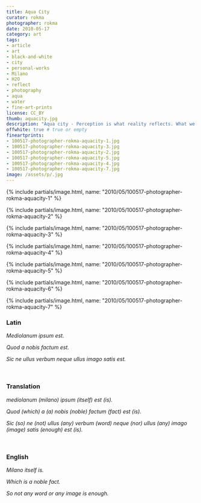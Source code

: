 ```yaml
---
title: Aqua City
curator: rokma
photographer: rokma
date: 2010-05-17
category: art
tags:
- article
- art
- black-and-white
- city
- personal-works
- Milano
- H2O
- reflect
- photography
- aqua
- water
- fine-art-prints
license: CC_BY
thumb: aquacity.jpg
description: "Aqua city - Perception is what reality reflects. What we know about the world has come to us bouncing his way into our senses."
offwhite: true # true or empty
fineartprints:
- 100517-photographer-rokma-aquacity-1.jpg
- 100517-photographer-rokma-aquacity-3.jpg
- 100517-photographer-rokma-aquacity-2.jpg
- 100517-photographer-rokma-aquacity-5.jpg
- 100517-photographer-rokma-aquacity-4.jpg
- 100517-photographer-rokma-aquacity-7.jpg
image: /assets/p/.jpg
---
```


{% include partials/image.html, name: "2010/05/100517-photographer-rokma-aquacity-1" %}

{% include partials/image.html, name: "2010/05/100517-photographer-rokma-aquacity-2" %}

{% include partials/image.html, name: "2010/05/100517-photographer-rokma-aquacity-3" %}

{% include partials/image.html, name: "2010/05/100517-photographer-rokma-aquacity-4" %}

{% include partials/image.html, name: "2010/05/100517-photographer-rokma-aquacity-5" %}

{% include partials/image.html, name: "2010/05/100517-photographer-rokma-aquacity-6" %}

{% include partials/image.html, name: "2010/05/100517-photographer-rokma-aquacity-7" %}



### Latin

_Mediolanum ipsum est._

_Quod a nobis factum est._

_Sic ne ullus verbum neque ullus imago satis est._

<br>

### Translation

_mediolanum (milano) ipsum (itself) est (is)._

_Quod (which) a (a) nobis (noble) factum (fact) est (is)._

_Sic (so) ne (not) ullus (any) verbum (word) neque (nor) ullus (any) imago (image)  satis (enough) est (is)._

<br>

### English

_Milano itself is._

_Which is a noble fact._

_So not any word or any image is enough._
